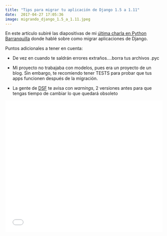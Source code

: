 ```yaml
---
title: "Tips para migrar tu aplicación de Django 1.5 a 1.11"
date:  2017-04-27 17:05:36
image: migrando_django_1.5_a_1.11.jpeg
---
```


En este artículo subiré las diapositivas de mi [última charla en Python Barranquilla](https://www.meetup.com/pythonbaq/events/239118352/) donde hablé sobre como migrar aplicaciones de Django.

Puntos adicionales a tener en cuenta:

- De vez en cuando te saldrán errores extraños....borra tus archivos .pyc

- Mi proyecto no trabajaba con modelos, pues era un proyecto de un blog. Sin embargo, te recomiendo tener TESTS para probar que tus apps funcionen después de la migración.

- La gente de [DSF](https://www.djangoproject.com/foundation/) te avisa con _warnings_, 2 versiones antes para que tengas tiempo de cambiar lo que quedará obsoleto


<iframe src="//slides.com/javidazac/migrando-de-django-1-5-a-1-11/embed" width="100%" height="420" scrolling="no" frameborder="0" webkitallowfullscreen mozallowfullscreen allowfullscreen></iframe>